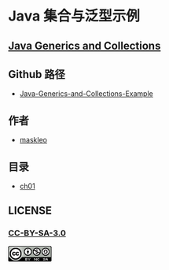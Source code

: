 # Java 集合与泛型示例

## [Java Generics and Collections](https://github.com/zerotoneorg/Java-Generics-and-Collections)

## Github 路径

- [Java-Generics-and-Collections-Example](https://github.com/hellojavaio/Java-Generics-and-Collections-Example)

## 作者

- [maskleo](https://github.com/maskleo)

## 目录

- [ch01](ch01/README.md)

## LICENSE

### [CC-BY-SA-3.0](https://creativecommons.org/licenses/by-nc-sa/3.0/cn/)

[![](LICENSE.png)](https://creativecommons.org/licenses/by-nc-sa/3.0/cn/)
